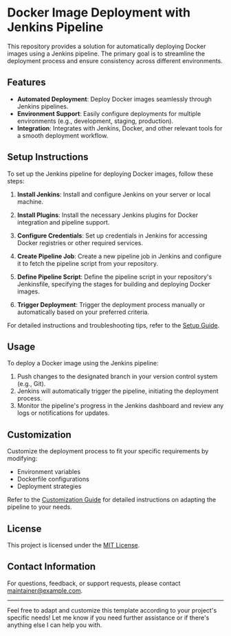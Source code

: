 # Docker Image Deployment with Jenkins Pipeline

This repository provides a solution for automatically deploying Docker images using a Jenkins pipeline. The primary goal is to streamline the deployment process and ensure consistency across different environments.

## Features

- **Automated Deployment**: Deploy Docker images seamlessly through Jenkins pipelines.
- **Environment Support**: Easily configure deployments for multiple environments (e.g., development, staging, production).
- **Integration**: Integrates with Jenkins, Docker, and other relevant tools for a smooth deployment workflow.

## Setup Instructions

To set up the Jenkins pipeline for deploying Docker images, follow these steps:

1. **Install Jenkins**: Install and configure Jenkins on your server or local machine.

2. **Install Plugins**: Install the necessary Jenkins plugins for Docker integration and pipeline support.

3. **Configure Credentials**: Set up credentials in Jenkins for accessing Docker registries or other required services.

4. **Create Pipeline Job**: Create a new pipeline job in Jenkins and configure it to fetch the pipeline script from your repository.

5. **Define Pipeline Script**: Define the pipeline script in your repository's Jenkinsfile, specifying the stages for building and deploying Docker images.

6. **Trigger Deployment**: Trigger the deployment process manually or automatically based on your preferred criteria.

For detailed instructions and troubleshooting tips, refer to the [Setup Guide](docs/setup.md).

## Usage

To deploy a Docker image using the Jenkins pipeline:

1. Push changes to the designated branch in your version control system (e.g., Git).
2. Jenkins will automatically trigger the pipeline, initiating the deployment process.
3. Monitor the pipeline's progress in the Jenkins dashboard and review any logs or notifications for updates.


## Customization

Customize the deployment process to fit your specific requirements by modifying:

- Environment variables
- Dockerfile configurations
- Deployment strategies

Refer to the [Customization Guide]([docs/customization.md](https://www.jenkins.io/doc/book/pipeline/)) for detailed instructions on adapting the pipeline to your needs.



## License

This project is licensed under the [MIT License](LICENSE).



## Contact Information

For questions, feedback, or support requests, please contact [maintainer@example.com](mailto:joel.p.antwi@gmail.com).

---

Feel free to adapt and customize this template according to your project's specific needs! Let me know if you need further assistance or if there's anything else I can help you with.
